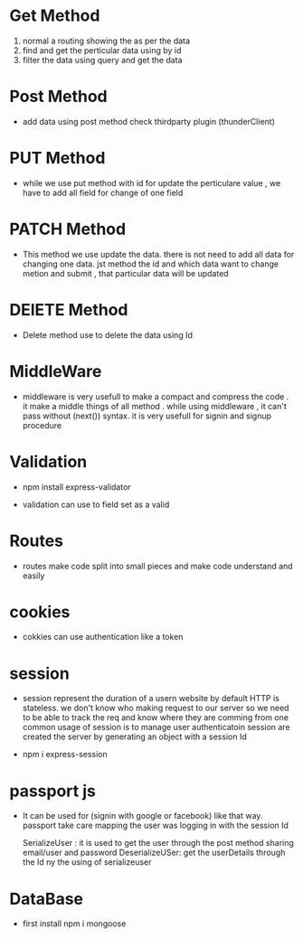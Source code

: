 # Get Method
1. normal a routing showing the as per the data
2. find and get the perticular data using by id 
3. filter the data using query and get the data 


# Post Method

 * add data using post method check thirdparty plugin (thunderClient) 

# PUT Method
 
 * while we use put method with id for update the perticulare value , we have to add all field for change of one field

# PATCH Method

* This method we use update the data. there is not need to add all data for changing one data. jst method the 
id and which data want to change metion and submit , that particular data will be updated

# DElETE Method
 * Delete method use to delete the data using Id

# MiddleWare
 
 * middleware is very usefull to make a compact and compress the code . it make a middle things of all method .
 while using  middleware , it can't pass without (next()) syntax. it is very usefull for signin and signup procedure

# Validation

-  npm install express-validator

* validation can use to field set as a valid

# Routes

- routes make code split into small pieces and make code understand and easily

# cookies
 -  cokkies can use authentication like a token 

# session
 - session represent the duration of a usern  website by default HTTP is stateless. we don't know who making request to our server
 so we need to be able to track the req and know where they are comming from one common usage of session is to manage user authenticatoin session are created the server by generating an object with a session Id

 - npm i express-session

# passport js

- It can be used for (signin with google or facebook) like that way. passport take care mapping the user was logging in  with the session Id

    SerializeUser : it is used to get the user through the post method sharing email/user and password
    DeserializeUSer: get the userDetails through the Id ny the using of serializeuser

# DataBase 

- first install  npm i mongoose